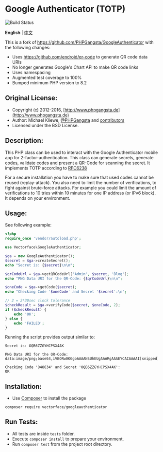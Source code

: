 Google Authenticator (TOTP)
===========================

![Build Status](https://github.com/Vectorface/GoogleAuthenticator/workflows/Test/badge.svg)

**English** | [中文](./README.zh-CN.md)

This is a fork of https://github.com/PHPGangsta/GoogleAuthenticator with the following changes:

- Uses https://github.com/endroid/qr-code to generate QR code data URIs
- No longer generates Google's Chart API to make QR code links
- Uses namespacing
- Augmented test coverage to 100%
- Bumped minimum PHP version to 8.2

Original License:
-----------------

* Copyright (c) 2012-2016, [http://www.phpgangsta.de](http://www.phpgangsta.de)
* Author: Michael Kliewe, [@PHPGangsta](http://twitter.com/PHPGangsta) and [contributors](https://github.com/PHPGangsta/GoogleAuthenticator/graphs/contributors)
* Licensed under the BSD License.

Description:
------------

This PHP class can be used to interact with the Google Authenticator mobile app for 2-factor-authentication. This class
can generate secrets, generate codes, validate codes and present a QR-Code for scanning the secret. It implements TOTP 
according to [RFC6238](https://tools.ietf.org/html/rfc6238)

For a secure installation you have to make sure that used codes cannot be reused (replay-attack). You also need to
limit the number of verifications, to fight against brute-force attacks. For example you could limit the amount of
verifications to 10 tries within 10 minutes for one IP address (or IPv6 block). It depends on your environment.

Usage:
------

See following example:

```php
<?php
require_once 'vendor/autoload.php';

use Vectorface\GoogleAuthenticator;

$ga = new GoogleAuthenticator();
$secret = $ga->createSecret();
echo "Secret is: {$secret}\n\n";

$qrCodeUrl = $ga->getQRCodeUrl('Admin', $secret, 'Blog');
echo "PNG Data URI for the QR-Code: {$qrCodeUrl}\n\n";

$oneCode = $ga->getCode($secret);
echo "Checking Code '$oneCode' and Secret '$secret':\n";

// 2 = 2*30sec clock tolerance
$checkResult = $ga->verifyCode($secret, $oneCode, 2);
if ($checkResult) {
    echo 'OK';
} else {
    echo 'FAILED';
}
```
Running the script provides output similar to:
```
Secret is: OQB6ZZGYHCPSX4AK

PNG Data URI for the QR-Code: data:image/png;base64,iVBORw0KGgoAAAANSUhEUgAAARgAAAEYCAIAAAAI[snipped]

Checking Code '848634' and Secret 'OQB6ZZGYHCPSX4AK':
OK
```

Installation:
-------------

- Use [Composer](https://getcomposer.org/doc/01-basic-usage.md) to
  install the package

```composer require vectorface/googleauthenticator```

Run Tests:
----------

- All tests are inside `tests` folder.
- Execute `composer install` to prepare your environment.
- Run `composer test` from the project root directory.
